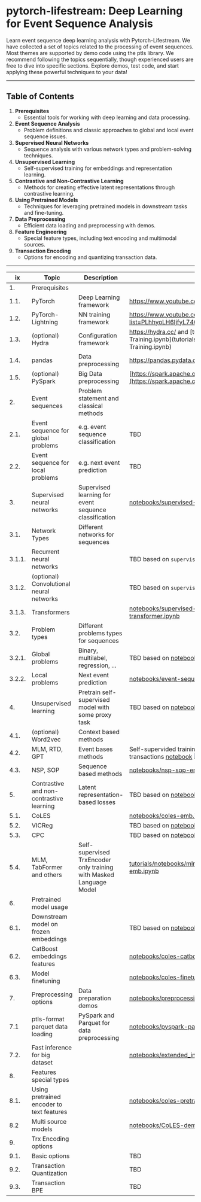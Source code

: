 # pytorch-lifestream: Deep Learning for Event Sequence Analysis

Learn event sequence deep learning analysis with Pytorch-Lifestream.
We have collected a set of topics related to the processing of event sequences. Most themes are supported by demo code using the ptls library. We recommend following the topics sequentially, though experienced users are free to dive into specific sections. Explore demos, test code, and start applying these powerful techniques to your data!

---

## Table of Contents

1. **Prerequisites**  
   - Essential tools for working with deep learning and data processing.
2. **Event Sequence Analysis**  
   - Problem definitions and classic approaches to global and local event sequence issues.
3. **Supervised Neural Networks**  
   - Sequence analysis with various network types and problem-solving techniques.
4. **Unsupervised Learning**  
   - Self-supervised training for embeddings and representation learning.
5. **Contrastive and Non-Contrastive Learning**  
   - Methods for creating effective latent representations through contrastive learning.
6. **Using Pretrained Models**  
   - Techniques for leveraging pretrained models in downstream tasks and fine-tuning.
7. **Data Preprocessing**  
   - Efficient data loading and preprocessing with demos.
8. **Feature Engineering**  
   - Special feature types, including text encoding and multimodal sources.
9. **Transaction Encoding**  
   - Options for encoding and quantizing transaction data.

---

| ix     | Topic                                     | Description                                                         | Tutorial                                                                                                                                                                                                                                                                                                                    |     |
| ------ | ----------------------------------------- | ------------------------------------------------------------------- | --------------------------------------------------------------------------------------------------------------------------------------------------------------------------------------------------------------------------------------------------------------------------------------------------------------------------- | --- |
| 1.     | Prerequisites                             |                                                                     |                                                                                                                                                                                                                                                                                                                             |     |
| 1.1.   | PyTorch                                   | Deep Learning framework                                             | https://www.youtube.com/watch?v=Z_ikDlimN6A                                                                                                                                                                                                                                                                                 |     |
| 1.2.   | PyTorch-Lightning                         | NN training framework                                               | https://www.youtube.com/playlist?list=PLhhyoLH6IjfyL740PTuXef4TstxAK6nGP                                                                                                                                                                                                                                                    |     |
| 1.3.   | (optional) Hydra                          | Configuration framework                                             | https://hydra.cc/ and [tutorials/notebooks/Hydra CoLES Training.ipynb](tutorials/notebooks/Hydra CoLES Training.ipynb)                                                                                                                                                                                                                                  |     |
| 1.4.   | pandas                                    | Data preprocessing                                                  | https://pandas.pydata.org/                                                                                                                                                                                                                                                                                                  |     |
| 1.5.   | (optional) PySpark                        | Big Data preprocessing                                              | [https://spark.apache.org/](https://spark.apache.org/docs/latest/api/python/index.html)                                                                                                                                                                                                                                     |     |
| 2.     | Event sequences                           | Problem statement and classical methods                             |                                                                                                                                                                                                                                                                                                                             |     |
| 2.1.   | Event sequence for global problems        | e.g. event sequence classification                                  | TBD                                                                                                                                                                                                                                                                                                                         |     |
| 2.2.   | Event sequence for local problems         | e.g. next event prediction                                          | TBD                                                                                                                                                                                                                                                                                                                         |     |
| 3.     | Supervised neural networks                | Supervised learning for event sequence classification               | [notebooks/supervised-sequence-to-target.ipynb](notebooks/supervised-sequence-to-target.ipynb)                                                                                                                                                                                                                                      |     |
| 3.1.   | Network Types                             | Different networks for sequences                                    |                                                                                                                                                                                                                                                                                                                             |     |
| 3.1.1. | Recurrent neural networks                 |                                                                     | TBD based on `supervised-sequence-to-target.ipynb`                                                                                                                                                                                                                                                                          |     |
| 3.1.2. | (optional) Convolutional neural networks  |                                                                     | TBD based on `supervised-sequence-to-target.ipynb`                                                                                                                                                                                                                                                                          |     |
| 3.1.3. | Transformers                              |                                                                     | [notebooks/supervised-sequence-to-target-transformer.ipynb](notebooks/supervised-sequence-to-target-transformer.ipynb)                                                                                                                                                                                                                |     |
| 3.2.   | Problem types                             | Different problems types for sequences                              |                                                                                                                                                                                                                                                                                                                             |     |
| 3.2.1. | Global problems                           | Binary, multilabel, regression, ...                                 | TBD based on [notebooks/multilabel-classification.ipynb](notebooks/multilabel-classification.ipynb)                                                                                                                                                                                                                                   |     |
| 3.2.2. | Local problems                            | Next event prediction                                               | [notebooks/event-sequence-local-embeddings.ipynb](notebooks/event-sequence-local-embeddings.ipynb)                                                                                                                                                                                                                                    |     |
| 4.     | Unsupervised learning                     | Pretrain self-supervised model with some proxy task                 | TBD based on [notebooks/coles-emb.ipynb](notebooks/coles-emb.ipynb)  [![O4en In Colab](https://colab.research.google.com/assets/colab-badge.svg)](https://colab.research.google.com/github/tsebaka/pytorch-lifestream/blob/ptls-readme/tutorials/notebooks/event-sequence-local-embeddings.ipynb/tsebaka/pytorch-lifestream/blob/ptls-readme/tutorials/notebooks/coles-emb.ipynb)                                                                              |     |
| 4.1.   | (optional) Word2vec                       | Context based methods                                               |                                                                                                                                                                                                                                                                                                                             |     |
| 4.2.   | MLM, RTD, GPT                             | Event bases methods                                                 | Self-supervided training and embeddings for clients' transactions [notebook](notebooks/event-sequence-local-embeddings.ipynb) [![Open In Colab](https://colab.research.google.com/assets/colab-badge.svg)](https://colab.research.google.com/github/tsebaka/pytorch-lifestream/blob/ptls-readme/tutorials/notebooks/event-sequence-local-embeddings.ipynb) |     |
| 4.3.   | NSP, SOP                                  | Sequence based methods                                              | [notebooks/nsp-sop-emb.ipynb](notebooks/nsp-sop-emb.ipynb)                                                                                                                                                                                                                                                                            |     |
| 5.     | Contrastive and non-contrastive learning  | Latent representation-based losses                                  | TBD based on [notebooks/coles-emb.ipynb](notebooks/coles-emb.ipynb)                                                                                                                                                                                                                                                                 |     |
| 5.1.   | CoLES                                     |                                                                     | [notebooks/coles-emb.ipynb](notebooks/coles-emb.ipynb)                                                                                                                                                                                                                                                                              |     |
| 5.2.   | VICReg                                    |                                                                     | TBD based on [notebooks/coles-emb.ipynb](notebooks/coles-emb.ipynb)                                                                                                                                                                                                                                                                 |     |
| 5.3.   | CPC                                       |                                                                     | TBD based on [notebooks/coles-emb.ipynb](notebooks/coles-emb.ipynb)                                                                                                                                                                                                                                                                 |     |
| 5.4.   | MLM, TabFormer and others                 | Self-supervised TrxEncoder only training with Masked Language Model | [tutorials/notebooks/mlm-emb.ipynb](notebooks/mlm-emb.ipynb) [notebooks/tabformer-emb.ipynb](demo/tabformer-emb.ipynb)                                                                                                                                                                                                                             |     |
| 6.     | Pretrained model usage                    |                                                                     |                                                                                                                                                                                                                                                                                                                             |     |
| 6.1.   | Downstream model on frozen embeddings     |                                                                     | TBD based on [notebooks/coles-emb.ipynb](notebooks/coles-emb.ipynb)                                                                                                                                                                                                                                                                 |     |
| 6.2.   | CatBoost embeddings features              |                                                                     | [notebooks/coles-catboost.ipynb](notebooks/coles-catboost.ipynb)                                                                                                                                                                                                                                                                      |     |
| 6.3.   | Model finetuning                          |                                                                     | [notebooks/coles-finetune.ipynb](notebooks/coles-finetune.ipynb)                                                                                                                                                                                                                                                                    |     |
| 7.     | Preprocessing options                     | Data preparation demos                                              | [notebooks/preprocessing-demo.ipynb](notebooks/preprocessing-demo.ipynb)                                                                                                                                                                                                                                                              |     |
| 7.1    | ptls-format parquet data loading          | PySpark and Parquet for data preprocessing                          | [notebooks/pyspark-parquet.ipynb](notebooks/pyspark-parquet.ipynb)                                                                                                                                                                                                                                                                    |     |
| 7.2.   | Fast inference for big dataset            |                                                                     | [notebooks/extended_inference.ipynb](notebooks/extended_inference.ipynb)                                                                                                                                                                                                                                                              |     |
| 8.     | Features special types                    |                                                                     |                                                                                                                                                                                                                                                                                                                             |     |
| 8.1.   | Using pretrained encoder to text features |                                                                     | [notebooks/coles-pretrained-embeddings.ipynb](notebooks/coles-pretrained-embeddings.ipynb)                                                                                                                                                                                                                                            |     |
| 8.2    | Multi source models                       |                                                                     | [notebooks/CoLES-demo-multimodal-unsupervised.ipynb](notebooks/CoLES-demo-multimodal-unsupervised.ipynb)                                                                                                                                                                                                                              |     |
| 9.     | Trx Encoding options                      |                                                                     |                                                                                                                                                                                                                                                                                                                             |     |
| 9.1.   | Basic options                             |                                                                     | TBD                                                                                                                                                                                                                                                                                                                         |     |
| 9.2.   | Transaction Quantization                  |                                                                     | TBD                                                                                                                                                                                                                                                                                                                         |     |
| 9.3.   | Transaction BPE                           |                                                                     | TBD                                                                                                                                                                                                                                                                                                                         |     |
